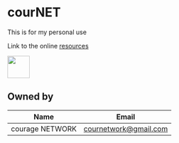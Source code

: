 # courNET
This is for my personal use

Link to the online [resources](https://drive.google.com/drive/folders/1E0flgNYPHWNTtkQJgtgMct-dAz_D51mx?usp=sharing)

<p>
  <img src="https://avatars.githubusercontent.com/u/58446182?v=4" width="50" height="50" border-radius="50%">
</p>



## Owned by
| Name  			| Email                                 |
|-------------------|---------------------------------------|
| courage NETWORK   | cournetwork@gmail.com 				|